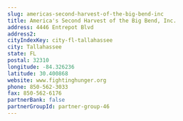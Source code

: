 ```yaml
---
slug: americas-second-harvest-of-the-big-bend-inc
title: America's Second Harvest of the Big Bend, Inc.
address: 4446 Entrepot Blvd
address2: 
cityIndexKey: city-fl-tallahassee
city: Tallahassee
state: FL
postal: 32310
longitude: -84.326236
latitude: 30.400868
website: www.fightinghunger.org
phone: 850-562-3033
fax: 850-562-6176
partnerBank: false
partnerGroupId: partner-group-46
---
```

